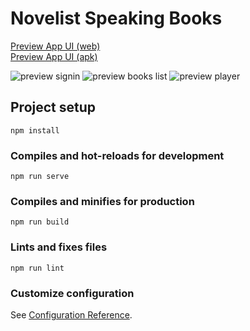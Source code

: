 # Novelist Speaking Books 
[Preview App UI (web)](http://mobitoon.ru/novelist/app)  
[Preview App UI (apk)](http://mobitoon.ru/novelist/app/app-debug.apk)

![preview signin](http://mobitoon.ru/novelist/app/app/prev-enter-4.png)
![preview books list](http://mobitoon.ru/novelist/app/app/prev-books-4.png)
![preview player](http://mobitoon.ru/novelist/app/app/prev-player-4.png)

## Project setup
```
npm install
```

### Compiles and hot-reloads for development
```
npm run serve
```

### Compiles and minifies for production
```
npm run build
```

### Lints and fixes files
```
npm run lint
```

### Customize configuration
See [Configuration Reference](https://cli.vuejs.org/config/).
